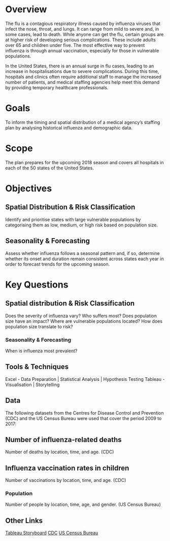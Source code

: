 # Overview
The flu is a contagious respiratory illness caused by influenza viruses that infect the nose, throat, and lungs. It can range from mild to severe and, in some cases, lead to death. While anyone can get the flu, certain groups are at higher risk of developing serious complications. These include adults over 65 and children under five. The most effective way to prevent influenza is through annual vaccination, especially for those in vulnerable populations.

In the United States, there is an annual surge in flu cases, leading to an increase in hospitalisations due to severe complications. During this time, hospitals and clinics often require additional staff to manage the increased number of patients, and medical staffing agencies help meet this demand by providing temporary healthcare professionals.

# Goals
To inform the timing and spatial distribution of a medical agency’s staffing plan by analysing historical influenza and demographic data.

# Scope
The plan prepares for the upcoming 2018 season and covers all hospitals in each of the 50 states of the United States.

# Objectives

## Spatial Distribution & Risk Classification
Identify and prioritise states with large vulnerable populations by categorising them as low, medium, or high risk based on population size.

## Seasonality & Forecasting
Assess whether influenza follows a seasonal pattern and, if so, determine whether its onset and duration remain consistent across states each year in order to forecast trends for the upcoming season.

# Key Questions

## Spatial distribution & Risk Classification
Does the severity of influenza vary?
Who suffers most?
Does population size have an impact?
Where are vulnerable populations located?
How does population size translate to risk?

### Seasonality & Forecasting
When is influenza most prevalent?

## Tools & Techniques
Excel - Data Preparation | Statistical Analysis | Hypothesis Testing
Tableau - Visualisation | Storytelling

## Data
The following datasets from the Centres for Disease Control and Prevention (CDC) and the US Census Bureau were used that cover the period 2009 to 2017:

## Number of influenza-related deaths
Number of deaths by location, time, and age. (CDC)

## Influenza vaccination rates in children
Number of vaccinations by location, time, and age. (CDC)

### Population
Number of people by location, time, age, and gender. (US Census Bureau)

## Other Links
[Tableau Storyboard]([https://example.com](https://public.tableau.com/views/InfluenzaSeason_17337130832630/Story1?:language=en-GB&:sid=&:redirect=auth&:display_count=n&:origin=viz_share_link))
[CDC](https://wonder.cdc.gov/ucd-icd10.html)
[US Census Bureau](https://data.census.gov)

